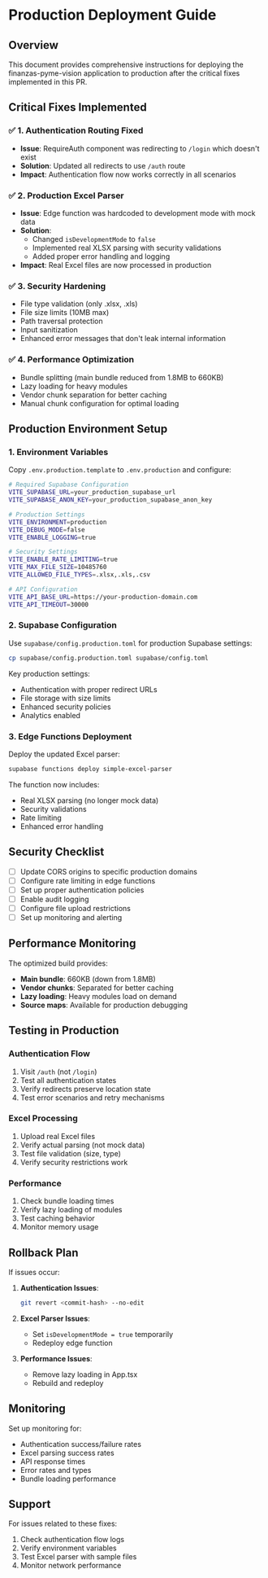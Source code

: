 # Production Deployment Guide

## Overview

This document provides comprehensive instructions for deploying the finanzas-pyme-vision application to production after the critical fixes implemented in this PR.

## Critical Fixes Implemented

### ✅ 1. Authentication Routing Fixed
- **Issue**: RequireAuth component was redirecting to `/login` which doesn't exist
- **Solution**: Updated all redirects to use `/auth` route
- **Impact**: Authentication flow now works correctly in all scenarios

### ✅ 2. Production Excel Parser
- **Issue**: Edge function was hardcoded to development mode with mock data
- **Solution**: 
  - Changed `isDevelopmentMode` to `false`
  - Implemented real XLSX parsing with security validations
  - Added proper error handling and logging
- **Impact**: Real Excel files are now processed in production

### ✅ 3. Security Hardening
- File type validation (only .xlsx, .xls)
- File size limits (10MB max)
- Path traversal protection
- Input sanitization
- Enhanced error messages that don't leak internal information

### ✅ 4. Performance Optimization
- Bundle splitting (main bundle reduced from 1.8MB to 660KB)
- Lazy loading for heavy modules
- Vendor chunk separation for better caching
- Manual chunk configuration for optimal loading

## Production Environment Setup

### 1. Environment Variables

Copy `.env.production.template` to `.env.production` and configure:

```bash
# Required Supabase Configuration
VITE_SUPABASE_URL=your_production_supabase_url
VITE_SUPABASE_ANON_KEY=your_production_supabase_anon_key

# Production Settings
VITE_ENVIRONMENT=production
VITE_DEBUG_MODE=false
VITE_ENABLE_LOGGING=true

# Security Settings
VITE_ENABLE_RATE_LIMITING=true
VITE_MAX_FILE_SIZE=10485760
VITE_ALLOWED_FILE_TYPES=.xlsx,.xls,.csv

# API Configuration
VITE_API_BASE_URL=https://your-production-domain.com
VITE_API_TIMEOUT=30000
```

### 2. Supabase Configuration

Use `supabase/config.production.toml` for production Supabase settings:

```bash
cp supabase/config.production.toml supabase/config.toml
```

Key production settings:
- Authentication with proper redirect URLs
- File storage with size limits
- Enhanced security policies
- Analytics enabled

### 3. Edge Functions Deployment

Deploy the updated Excel parser:

```bash
supabase functions deploy simple-excel-parser
```

The function now includes:
- Real XLSX parsing (no longer mock data)
- Security validations
- Rate limiting
- Enhanced error handling

## Security Checklist

- [ ] Update CORS origins to specific production domains
- [ ] Configure rate limiting in edge functions
- [ ] Set up proper authentication policies
- [ ] Enable audit logging
- [ ] Configure file upload restrictions
- [ ] Set up monitoring and alerting

## Performance Monitoring

The optimized build provides:
- **Main bundle**: 660KB (down from 1.8MB)
- **Vendor chunks**: Separated for better caching
- **Lazy loading**: Heavy modules load on demand
- **Source maps**: Available for production debugging

## Testing in Production

### Authentication Flow
1. Visit `/auth` (not `/login`)
2. Test all authentication states
3. Verify redirects preserve location state
4. Test error scenarios and retry mechanisms

### Excel Processing
1. Upload real Excel files
2. Verify actual parsing (not mock data)
3. Test file validation (size, type)
4. Verify security restrictions work

### Performance
1. Check bundle loading times
2. Verify lazy loading of modules
3. Test caching behavior
4. Monitor memory usage

## Rollback Plan

If issues occur:

1. **Authentication Issues**: 
   ```bash
   git revert <commit-hash> --no-edit
   ```

2. **Excel Parser Issues**:
   - Set `isDevelopmentMode = true` temporarily
   - Redeploy edge function

3. **Performance Issues**:
   - Remove lazy loading in App.tsx
   - Rebuild and redeploy

## Monitoring

Set up monitoring for:
- Authentication success/failure rates
- Excel parsing success rates
- API response times
- Error rates and types
- Bundle loading performance

## Support

For issues related to these fixes:
1. Check authentication flow logs
2. Verify environment variables
3. Test Excel parser with sample files
4. Monitor network performance